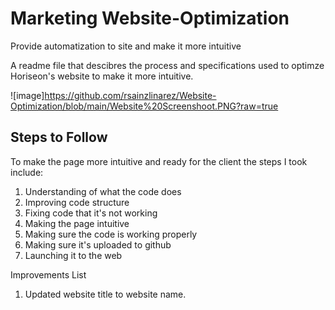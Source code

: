 # Marketing Website-Optimization

Provide automatization to site and make it more intuitive

A readme file that descibres the process and specifications used to optimze Horiseon's website to make it more intuitive. 

![image]https://github.com/rsainzlinarez/Website-Optimization/blob/main/Website%20Screenshoot.PNG?raw=true

## Steps to Follow
To make the page more intuitive and ready for the client the steps I took include:
1. Understanding of what the code does
2. Improving code structure
3. Fixing code that it's not working
4. Making the page intuitive
5. Making sure the code is working properly
6. Making sure it's uploaded to github
7. Launching it to the web

Improvements List
1. Updated website title to website name.
